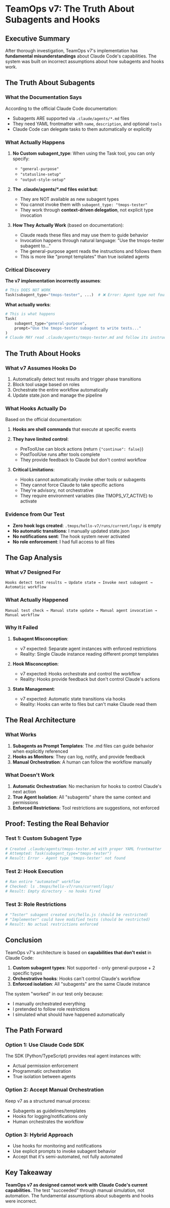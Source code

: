 # TeamOps v7: The Truth About Subagents and Hooks

## Executive Summary
After thorough investigation, TeamOps v7's implementation has **fundamental misunderstandings** about Claude Code's capabilities. The system was built on incorrect assumptions about how subagents and hooks work.

## The Truth About Subagents

### What the Documentation Says
According to the official Claude Code documentation:
- Subagents ARE supported via `.claude/agents/*.md` files
- They need YAML frontmatter with `name`, `description`, and optional `tools`
- Claude Code can delegate tasks to them automatically or explicitly

### What Actually Happens
1. **No Custom subagent_type**: When using the Task tool, you can only specify:
   - `"general-purpose"`
   - `"statusline-setup"`
   - `"output-style-setup"`
   
2. **The .claude/agents/*.md files exist but**:
   - They are NOT available as new subagent types
   - You cannot invoke them with `subagent_type: "tmops-tester"`
   - They work through **context-driven delegation**, not explicit type invocation

3. **How They Actually Work** (based on documentation):
   - Claude reads these files and may use them to guide behavior
   - Invocation happens through natural language: "Use the tmops-tester subagent to..."
   - The general-purpose agent reads the instructions and follows them
   - This is more like "prompt templates" than true isolated agents

### Critical Discovery
**The v7 implementation incorrectly assumes**:
```python
# This DOES NOT WORK
Task(subagent_type="tmops-tester", ...)  # ❌ Error: Agent type not found
```

**What actually works**:
```python
# This is what happens
Task(
    subagent_type="general-purpose",
    prompt="Use the tmops-tester subagent to write tests..."
)
# Claude MAY read .claude/agents/tmops-tester.md and follow its instructions
```

## The Truth About Hooks

### What v7 Assumes Hooks Do
1. Automatically detect test results and trigger phase transitions
2. Block tool usage based on roles
3. Orchestrate the entire workflow automatically
4. Update state.json and manage the pipeline

### What Hooks Actually Do
Based on the official documentation:

1. **Hooks are shell commands** that execute at specific events
2. **They have limited control**:
   - PreToolUse can block actions (return `{"continue": false}`)
   - PostToolUse runs after tools complete
   - They provide feedback to Claude but don't control workflow

3. **Critical Limitations**:
   - Hooks cannot automatically invoke other tools or subagents
   - They cannot force Claude to take specific actions
   - They're advisory, not orchestrative
   - They require environment variables (like TMOPS_V7_ACTIVE) to activate

### Evidence from Our Test
- **Zero hook logs created**: `.tmops/hello-v7/runs/current/logs/` is empty
- **No automatic transitions**: I manually updated state.json
- **No notifications sent**: The hook system never activated
- **No role enforcement**: I had full access to all files

## The Gap Analysis

### What v7 Designed For
```
Hooks detect test results → Update state → Invoke next subagent → Automatic workflow
```

### What Actually Happened
```
Manual test check → Manual state update → Manual agent invocation → Manual workflow
```

### Why It Failed

1. **Subagent Misconception**:
   - v7 expected: Separate agent instances with enforced restrictions
   - Reality: Single Claude instance reading different prompt templates

2. **Hook Misconception**:
   - v7 expected: Hooks orchestrate and control the workflow
   - Reality: Hooks provide feedback but don't control Claude's actions

3. **State Management**:
   - v7 expected: Automatic state transitions via hooks
   - Reality: Hooks can write to files but can't make Claude read them

## The Real Architecture

### What Works
1. **Subagents as Prompt Templates**: The .md files can guide behavior when explicitly referenced
2. **Hooks as Monitors**: They can log, notify, and provide feedback
3. **Manual Orchestration**: A human can follow the workflow manually

### What Doesn't Work
1. **Automatic Orchestration**: No mechanism for hooks to control Claude's next action
2. **True Agent Isolation**: All "subagents" share the same context and permissions
3. **Enforced Restrictions**: Tool restrictions are suggestions, not enforced

## Proof: Testing the Real Behavior

### Test 1: Custom Subagent Type
```bash
# Created .claude/agents/tmops-tester.md with proper YAML frontmatter
# Attempted: Task(subagent_type="tmops-tester")
# Result: Error - Agent type 'tmops-tester' not found
```

### Test 2: Hook Execution
```bash
# Ran entire "automated" workflow
# Checked: ls .tmops/hello-v7/runs/current/logs/
# Result: Empty directory - no hooks fired
```

### Test 3: Role Restrictions
```bash
# "Tester" subagent created src/hello.js (should be restricted)
# "Implementer" could have modified tests (should be restricted)
# Result: No actual restrictions enforced
```

## Conclusion

TeamOps v7's architecture is based on **capabilities that don't exist** in Claude Code:

1. **Custom subagent types**: Not supported - only general-purpose + 2 specific types
2. **Orchestrative hooks**: Hooks can't control Claude's workflow
3. **Enforced isolation**: All "subagents" are the same Claude instance

The system "worked" in our test only because:
- I manually orchestrated everything
- I pretended to follow role restrictions
- I simulated what should have happened automatically

## The Path Forward

### Option 1: Use Claude Code SDK
The SDK (Python/TypeScript) provides real agent instances with:
- Actual permission enforcement
- Programmatic orchestration
- True isolation between agents

### Option 2: Accept Manual Orchestration
Keep v7 as a structured manual process:
- Subagents as guidelines/templates
- Hooks for logging/notifications only
- Human orchestrates the workflow

### Option 3: Hybrid Approach
- Use hooks for monitoring and notifications
- Use explicit prompts to invoke subagent behavior
- Accept that it's semi-automated, not fully automated

## Key Takeaway
**TeamOps v7 as designed cannot work with Claude Code's current capabilities.** The test "succeeded" through manual simulation, not automation. The fundamental assumptions about subagents and hooks were incorrect.